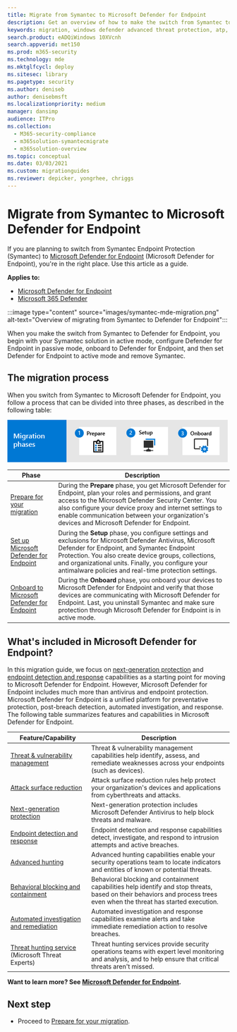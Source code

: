 ```yaml
---
title: Migrate from Symantec to Microsoft Defender for Endpoint
description: Get an overview of how to make the switch from Symantec to Microsoft Defender for Endpoint
keywords: migration, windows defender advanced threat protection, atp, edr
search.product: eADQiWindows 10XVcnh
search.appverid: met150
ms.prod: m365-security
ms.technology: mde
ms.mktglfcycl: deploy
ms.sitesec: library
ms.pagetype: security
ms.author: deniseb
author: denisebmsft
ms.localizationpriority: medium
manager: dansimp
audience: ITPro
ms.collection: 
  - M365-security-compliance
  - m365solution-symantecmigrate
  - m365solution-overview
ms.topic: conceptual
ms.date: 03/03/2021
ms.custom: migrationguides
ms.reviewer: depicker, yongrhee, chriggs
---
```


# Migrate from Symantec to Microsoft Defender for Endpoint
If you are planning to switch from Symantec Endpoint Protection (Symantec) to [Microsoft Defender for Endpoint](https://docs.microsoft.com/windows/security/threat-protection) (Microsoft Defender for Endpoint), you're in the right place. Use this article as a guide.

**Applies to:**
- [Microsoft Defender for Endpoint](https://go.microsoft.com/fwlink/p/?linkid=2146631)
- [Microsoft 365 Defender](https://go.microsoft.com/fwlink/?linkid=2118804)

:::image type="content" source="images/symantec-mde-migration.png" alt-text="Overview of migrating from Symantec to Defender for Endpoint":::

When you make the switch from Symantec to Defender for Endpoint, you begin with your Symantec solution in active mode, configure Defender for Endpoint in passive mode, onboard to Defender for Endpoint, and then set Defender for Endpoint to active mode and remove Symantec.

## The migration process

When you switch from Symantec to Microsoft Defender for Endpoint, you follow a process that can be divided into three phases, as described in the following table:

![Migration phases - prepare, setup, onboard](images/phase-diagrams/migration-phases.png)

|Phase |Description |
|--|--|
|[Prepare for your migration](symantec-to-microsoft-defender-atp-prepare.md) |During the **Prepare** phase, you get Microsoft Defender for Endpoint, plan your roles and permissions, and grant access to the Microsoft Defender Security Center. You also configure your device proxy and internet settings to enable communication between your organization's devices and Microsoft Defender for Endpoint. |
|[Set up Microsoft Defender for Endpoint](symantec-to-microsoft-defender-atp-setup.md) |During the **Setup** phase, you configure settings and exclusions for Microsoft Defender Antivirus, Microsoft Defender for Endpoint, and Symantec Endpoint Protection. You also create device groups, collections, and organizational units. Finally, you configure your antimalware policies and real-time protection settings.|
|[Onboard to Microsoft Defender for Endpoint](symantec-to-microsoft-defender-atp-onboard.md) |During the **Onboard** phase, you onboard your devices to Microsoft Defender for Endpoint and verify that those devices are communicating with Microsoft Defender for Endpoint. Last, you uninstall Symantec and make sure protection through Microsoft Defender for Endpoint is in active mode. |

## What's included in Microsoft Defender for Endpoint?

In this migration guide, we focus on [next-generation protection](https://docs.microsoft.com/windows/security/threat-protection/microsoft-defender-antivirus/microsoft-defender-antivirus-in-windows-10) and [endpoint detection and response](https://docs.microsoft.com/microsoft-365/security/defender-endpoint/overview-endpoint-detection-response) capabilities as a starting point for moving to Microsoft Defender for Endpoint. However, Microsoft Defender for Endpoint includes much more than antivirus and endpoint protection. Microsoft Defender for Endpoint is a unified platform for preventative protection, post-breach detection, automated investigation, and response. The following table summarizes features and capabilities in Microsoft Defender for Endpoint. 

| Feature/Capability | Description |
|---|---|
| [Threat & vulnerability management](https://docs.microsoft.com/microsoft-365/security/defender-endpoint/next-gen-threat-and-vuln-mgt) | Threat & vulnerability management capabilities help identify, assess, and remediate weaknesses across your endpoints (such as devices). |
| [Attack surface reduction](https://docs.microsoft.com/microsoft-365/security/defender-endpoint/overview-attack-surface-reduction) | Attack surface reduction rules help protect your organization's devices and applications from cyberthreats and attacks. |
| [Next-generation protection](https://docs.microsoft.com/windows/security/threat-protection/windows-defender-antivirus/windows-defender-antivirus-in-windows-10) | Next-generation protection includes Microsoft Defender Antivirus to help block threats and malware. |
| [Endpoint detection and response](https://docs.microsoft.com/microsoft-365/security/defender-endpoint/overview-endpoint-detection-response) | Endpoint detection and response capabilities detect, investigate, and respond to intrusion attempts and active breaches.  |
| [Advanced hunting](advanced-hunting-overview.md) | Advanced hunting capabilities enable your security operations team to locate indicators and entities of known or potential threats. |
| [Behavioral blocking and containment](https://docs.microsoft.com/microsoft-365/security/defender-endpoint/behavioral-blocking-containment) | Behavioral blocking and containment capabilities help identify and stop threats, based on their behaviors and process trees even when the threat has started execution. |
| [Automated investigation and remediation](https://docs.microsoft.com/microsoft-365/security/defender-endpoint/automated-investigations) | Automated investigation and response capabilities examine alerts and take immediate remediation action to resolve breaches. |
| [Threat hunting service](https://docs.microsoft.com/microsoft-365/security/defender-endpoint/microsoft-threat-experts) (Microsoft Threat Experts) | Threat hunting services provide security operations teams with expert level monitoring and analysis, and to help ensure that critical threats aren't missed. |

**Want to learn more? See [Microsoft Defender for Endpoint](https://docs.microsoft.com/windows/security/threat-protection).**

## Next step

- Proceed to [Prepare for your migration](symantec-to-microsoft-defender-atp-prepare.md).
